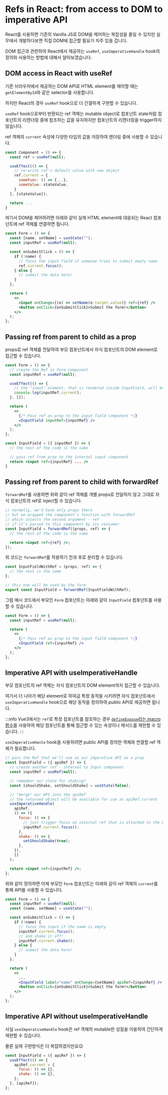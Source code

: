 # Refs in React: from access to DOM to imperative API

React를 사용하면 기존의 Vanilla JS로 DOM을 제어하는 복잡성을 줄일 수 있지만 실무에서 개발하다보면 직접 DOM에 접근할 필요가 자주 있을 겁니다.

DOM 접근과 관련하여 React에서 제공하는 `useRef`, `useImperativeHandle` hook의 정의와 사용하는 방법에 대해서 알아보겠습니다.

## DOM access in React with useRef

기존 브라우저에서 제공하는 DOM API로 HTML element를 제어할 때는 `getElementById`와 같은 selector를 사용합니다.

하지만 React의 경우 `useRef` hook으로 더 간결하게 구현할 수 있습니다.

`useRef` hook으로부터 반환되는 ref 객체는 mutable object로 컴포넌트 state처럼 컴포넌트의 리렌더링 중에 참조하는 값을 유지하지만 컴포넌트의 리렌더링을 trigger하지 않습니다.

ref 객체의 `current` 속성에 다양한 타입의 값을 저장하여 렌더링 중에 사용할 수 있습니다.

```jsx
const Component = () => {
  const ref = useRef(null);

  useEffect(() => {
    // re-write ref's default value with new object
    ref.current = {
      someFunc: () => {...},
      someValue: stateValue,
    }
  }, [stateValue]);

  return ...
}
```

여기서 DOM을 제어하려면 아래와 같이 실제 HTML element에 대응되는 React 컴포넌트에 ref 객체를 연결하면 됩니다.

```jsx
const Form = () => {
  const [name, setName] = useState("");
  const inputRef = useRef(null);

  const onSubmitClick = () => {
    if (!name) {
      // focus the input field if someone tries to submit empty name
      ref.current.focus();
    } else {
      // submit the data here!
    }
  };

  return (
    <>
      <input onChange={(e) => setName(e.target.value)} ref={ref} />
      <button onClick={onSubmitClick}>Submit the form!</button>
    </>
  );
};
```

## Passing ref from parent to child as a prop

props로 ref 객체를 전달하여 부모 컴포넌트에서 자식 컴포넌트의 DOM element로 접근할 수 있습니다.

```jsx
const Form = () => {
  // create the Ref in Form component
  const inputRef = useRef(null);

  useEffect(() => {
    // the "input" element, that is rendered inside InputField, will be here
    console.log(inputRef.current);
  }, []);

  return (
    <>
      {/* Pass ref as prop to the input field component */}
      <InputField inputRef={inputRef} />
    </>
  );
};
```

```jsx
const InputField = ({ inputRef }) => {
  // the rest of the code is the same

  // pass ref from prop to the internal input component
  return <input ref={inputRef} ... />
}
```

## Passing ref from parent to child with forwardRef

`forwardRef`를 사용하면 위와 같이 ref 객체를 개별 props로 전달하지 않고 그대로 자식 컴포넌트의 ref로 inject할 수 있습니다.

```jsx
// normally, we'd have only props there
// but we wrapped the component's function with forwardRef
// which injects the second argument - ref
// if it's passed to this component by its consumer
const InputField = forwardRef((props, ref) => {
  // the rest of the code is the same

  return <input ref={ref} />;
});
```

위 코드는 `forwardRef`를 적용하기 전과 후로 분리할 수 있습니다.

```jsx
const InputFieldWithRef = (props, ref) => {
  // the rest is the same
};

// this one will be used by the form
export const InputField = forwardRef(InputFieldWithRef);
```

그럼 예시 코드에서 부모인 `Form` 컴포넌트는 아래와 같이 `InputField` 컴포넌트를 사용할 수 있습니다.

```jsx
const Form = () => {
  const inputRef = useRef(null);

  return (
    <>
      {/* Pass ref as prop to the input field component */}
      <InputField ref={inputRef} />
    </>
  );
};
```

## Imperative API with useImperativeHandle

부모 컴포넌트의 ref 객체는 자식 컴포넌트의 DOM element까지 접근할 수 있습니다.

여기서 더 나아가 해당 element로 하여금 특정 동작을 시키려면 자식 컴포넌트에서 `useImperativeHandle` hook으로 해당 동작을 정의하여 public API로 제공하면 됩니다.

:::info
Vue3에서는 `ref`로 특정 컴포넌트를 참조하는 경우 [`defineExpose`라는 macro 함수](https://vuejs.org/api/sfc-script-setup.html#defineexpose)를 사용하여 해당 컴포넌트를 통해 접근할 수 있는 속성이나 메서드를 제한할 수 있습니다.
:::

`useImperativeHanle` hook을 사용하려면 public API를 정의한 객체와 연결할 ref 객체가 필요합니다.

```jsx
// pass the Ref that we'll use as our imperative API as a prop
const InputField = ({ apiRef }) => {
  // create another ref - internal to Input component
  const inputRef = useRef(null);

  // remember our state for shaking?
  const [shouldShake, setShouldShake] = useState(false);

  // "merge" our API into the apiRef
  // the returned object will be available for use as apiRef.current
  useImperativeHandle(
    apiRef,
    () => ({
      focus: () => {
        // just trigger focus on internal ref that is attached to the DOM object
        inputRef.current.focus();
      },
      shake: () => {
        setShouldShake(true);
      },
    }),
    []
  );

  return <input ref={inputRef} />;
};
```

위와 같이 정의하면 이제 부모인 `Form` 컴포넌트는 아래와 같이 ref 객체의 `current`를 통해 API를 사용할 수 있습니다.

```jsx
const Form = () => {
  const inputRef = useRef(null);
  const [name, setName] = useState("");

  const onSubmitClick = () => {
    if (!name) {
      // focus the input if the name is empty
      inputRef.current.focus();
      // and shake it off!
      inputRef.current.shake();
    } else {
      // submit the data here!
    }
  };

  return (
    <>
      ...
      <InputField label="name" onChange={setName} apiRef={inputRef} />
      <button onClick={onSubmitClick}>Submit the form!</button>
    </>
  );
};
```

## Imperative API without useImperativeHandle

사실 `useImperativeHandle` hook은 ref 객체의 mutable한 성질을 이용하여 간단하게 재현할 수 있습니다.

물론 실제 구현방식은 더 복잡하겠지만요😉

```jsx
const InputField = ({ apiRef }) => {
  useEffect(() => {
    apiRef.current = {
      focus: () => {},
      shake: () => {},
    };
  }, [apiRef]);
};
```
